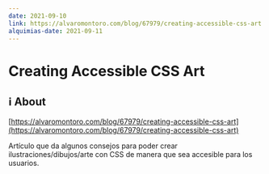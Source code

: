 ```yaml
---
date: 2021-09-10
link: https://alvaromontoro.com/blog/67979/creating-accessible-css-art
alquimias-date: 2021-09-11
---
```


# Creating Accessible CSS Art

## ℹ️ About

[https://alvaromontoro.com/blog/67979/creating-accessible-css-art](https://alvaromontoro.com/blog/67979/creating-accessible-css-art)

Artículo que da algunos consejos para poder crear ilustraciones/dibujos/arte con CSS de manera que sea accesible para los usuarios.


